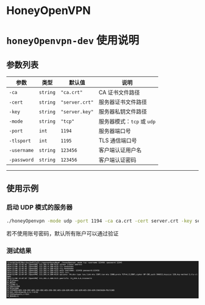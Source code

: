 # HoneyOpenVPN
# `honeyOpenvpn-dev` 使用说明

## 参数列表

| 参数        | 类型    | 默认值         | 说明                          |
|-------------|---------|----------------|-------------------------------|
| `-ca`       | `string` | `"ca.crt"`     | CA 证书文件路径               |
| `-cert`     | `string` | `"server.crt"` | 服务器证书文件路径            |
| `-key`      | `string` | `"server.key"` | 服务器私钥文件路径            |
| `-mode`     | `string` | `"tcp"`        | 服务器模式：`tcp` 或 `udp`    |
| `-port`     | `int`    | `1194`         | 服务器端口号                  |
| `-tlsport`  | `int`    | `1195`         | TLS 通信端口号                |
| `-username` | `string` | `123456`       | 客户端认证用户名              |
| `-password` | `string` | `123456`       | 客户端认证密码                |

---

## 使用示例

### 启动 UDP 模式的服务器
```bash
./honeyOpenvpn -mode udp -port 1194 -ca ca.crt -cert server.crt -key server.key -username 123 -password 123
```
若不使用账号密码，默认所有账户可以通过验证

### 测试结果
![test.png](test.png)
